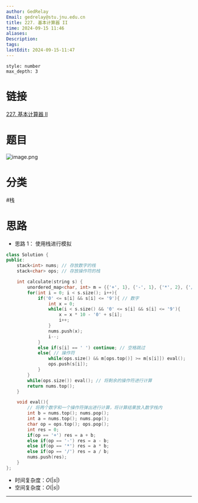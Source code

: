 ```yaml
---
author: GedRelay
Email: gedrelay@stu.jnu.edu.cn
title: 227. 基本计算器 II
time: 2024-09-15 11:46
aliases: 
Description: 
tags: 
lastEdit: 2024-09-15-11:47
---
```


```toc
style: number
max_depth: 3
```

# 链接
[227. 基本计算器 II](https://leetcode.cn/problems/basic-calculator-ii/) 

# 题目
![image.png](https://ged-pic-bed.oss-cn-guangzhou.aliyuncs.com/img/202409151147151.png)


# 分类
#栈 

# 思路
- 思路 1：
使用栈进行模拟

```cpp
class Solution {
public:
    stack<int> nums; // 存放数字的栈
    stack<char> ops; // 存放操作符的栈

    int calculate(string s) {
        unordered_map<char, int> m = {{'+', 1}, {'-', 1}, {'*', 2}, {'/', 2}}; // 计算优先级
        for(int i = 0; i < s.size(); i++){
            if('0' <= s[i] && s[i] <= '9'){ // 数字
                int x = 0;
                while(i < s.size() && '0' <= s[i] && s[i] <= '9'){
                    x = x * 10 - '0' + s[i];
                    i++;
                }
                nums.push(x);
                i--;
            }
            else if(s[i] == ' ') continue; // 空格跳过
            else{ // 操作符
                while(ops.size() && m[ops.top()] >= m[s[i]]) eval();
                ops.push(s[i]);
            }
        }
        while(ops.size()) eval(); // 将剩余的操作符进行计算
        return nums.top();
    }

    void eval(){
        // 将两个数字和一个操作符弹出进行计算，将计算结果放入数字栈内
        int b = nums.top(); nums.pop();
        int a = nums.top(); nums.pop();
        char op = ops.top(); ops.pop();
        int res = 0;
        if(op == '+') res = a + b;
        else if(op == '-') res = a - b;
        else if(op == '*') res = a * b;
        else if(op == '/') res = a / b;
        nums.push(res);
    }
};
```


- 时间复杂度：${O\left( |s| \right)  }$ 
- 空间复杂度：${O\left( |s| \right)  }$ 


---

